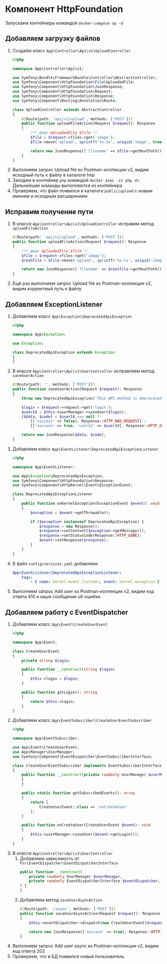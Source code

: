 # Компонент HttpFoundation

Запускаем контейнеры командой `docker-compose up -d`

## Добавляем загрузку файлов

1. Создаём класс `App\Controller\Api\v1\UploadController`
    ```php
    <?php
    
    namespace App\Controller\Api\v1;
    
    use Symfony\Bundle\FrameworkBundle\Controller\AbstractController;
    use Symfony\Component\HttpFoundation\File\UploadedFile;
    use Symfony\Component\HttpFoundation\JsonResponse;
    use Symfony\Component\HttpFoundation\Request;
    use Symfony\Component\HttpFoundation\Response;
    use Symfony\Component\Routing\Annotation\Route;
    
    class UploadController extends AbstractController
    {
        #[Route(path: 'api/v1/upload', methods: ['POST'])]
        public function uploadFileAction(Request $request): Response
        {
            /** @var UploadedFile $file */
            $file = $request->files->get('image');
            $file->move('upload', sprintf('%s.%s', uniqid('image', true), $file->getClientOriginalExtension()));
    
            return new JsonResponse(['filename' => $file->getRealPath()]);
        }
    }
    ```
2. Выполняем запрос Upload file из Postman-коллекции v2, видим исходный путь к файлу в каталоге tmp
3. Заходим в контейнер `php` командой `docker exec -it php sh`. Дальнейшие команды выполняются из контейнера
4. Проверяем, что файл появился в каталоге `public/upload` с новым именем и исходным расширением

## Исправим получение пути

1. В классе `App\Controller\Api\v1\UploadController` исправим метод `uploadFileAction`
    ```php
    #[Route(path: 'api/v1/upload', methods: ['POST'])]
    public function uploadFileAction(Request $request): Response
    {
        /** @var UploadedFile $file */
        $file = $request->files->get('image');
        $realFile = $file->move('upload', sprintf('%s.%s', uniqid('image', true), $file->getClientOriginalExtension()));

        return new JsonResponse(['filename' => $realFile->getRealPath()]);
    }
    ```
2. Ещё раз выполняем запрос Upload file из Postman-коллекции v2, видим корректный путь к файлу

## Добавляем ExceptionListener

1. Добавляем класс `App\Exception\DeprecatedApiException`
    ```php
    <?php
    
    namespace App\Exception;
   
    use Exception;
    
    class DeprecatedApiException extends Exception
    {
    }
    ```
2. В классе `App\Controller\Api\v1\UserController` исправляем метод `saveUserAction`
    ```php
    #[Route(path: '', methods: ['POST'])]
    public function saveUserAction(Request $request): Response
    {
        throw new DeprecatedApiException('This API method is deprecated');

        $login = $request->request->get('login');
        $userId = $this->userManager->saveUser($login);
        [$data, $code] = $userId === null ?
            [['success' => false], Response::HTTP_BAD_REQUEST] :
            [['success' => true, 'userId' => $userId], Response::HTTP_OK];

        return new JsonResponse($data, $code);
    }
    ```
3. Добавляем класс `App\EventListener\DeprecatedApiExceptionListener`
    ```php
    <?php
    
    namespace App\EventListener;
    
    use App\Exception\DeprecatedApiException;
    use Symfony\Component\HttpFoundation\Response;
    use Symfony\Component\HttpKernel\Event\ExceptionEvent;
    
    class DeprecatedApiExceptionListener
    {
        public function onKernelException(ExceptionEvent $event): void
        {
            $exception = $event->getThrowable();
    
            if ($exception instanceof DeprecatedApiException) {
                $response = new Response();
                $response->setContent($exception->getMessage());
                $response->setStatusCode(Response::HTTP_GONE);
                $event->setResponse($response);
            }
        }
    }
    ```
4. В файл `config/services.yaml` добавляем
    ```yaml
    App\EventListener\DeprecatedApiExceptionListener:
        tags:
            - { name: kernel.event_listener, event: kernel.exception }
    ```
5. Выполняем запрос Add user из Postman-коллекции v2, видим код ответа 410 и наше сообщение об ошибке

## Добавляем работу с EventDispatcher

1. Добавляем класс `App\Event\CreateUserEvent`
    ```php
    <?php
    
    namespace App\Event;
    
    class CreateUserEvent
    {
        private string $login;
    
        public function __construct(string $login)
        {
            $this->login = $login;
        }
    
        public function getLogin(): string
        {
            return $this->login;
        }
    }
    ```
2. Добавляем класс `App\EventSubscriber\CreateUserEventSubscriber`
    ```php
    <?php
    
    namespace App\EventSubscriber;
    
    use App\Event\CreateUserEvent;
    use App\Manager\UserManager;
    use Symfony\Component\EventDispatcher\EventSubscriberInterface;
    
    class CreateUserEventSubscriber implements EventSubscriberInterface
    {
        public function __construct(private readonly UserManager $userManager)
        {
        }
    
        public static function getSubscribedEvents(): array
        {
            return [
                CreateUserEvent::class => 'onCreateUser'
            ];
        }
    
        public function onCreateUser(CreateUserEvent $event): void
        {
            $this->userManager->saveUser($event->getLogin());
        }
    }
    ```
3. В классе `App\Controller\Api\v1\UserController`
    1. Добавляем зависимость от `Psr\EventDispatcher\EventDispatcherInterface`
        ```php
        public function __construct(
            private readonly UserManager $userManager,
            private readonly EventDispatcherInterface $eventDispatcher,
        ) {
        }
        ```
    2. Добавляем метод `saveUserAsyncAction`
        ```php
        #[Route(path: '/async', methods: ['POST'])]
        public function saveUserAsyncAction(Request $request): Response
        {
            $this->eventDispatcher->dispatch(new CreateUserEvent($request->request->get('login')));
   
            return new JsonResponse(['success' => true], Response::HTTP_ACCEPTED);
        }
        ```
4. Выполняем запрос Add user async из Postman-коллекции v2, видим код ответа 202
5. Проверяем, что в БД появился новый пользователь
